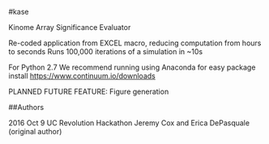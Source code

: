 #kase

Kinome Array Significance Evaluator

Re-coded application from EXCEL macro, reducing computation from hours to seconds
Runs 100,000 iterations of a simulation in ~10s

For Python 2.7
We recommend running using Anaconda for easy package install
https://www.continuum.io/downloads



PLANNED FUTURE FEATURE: Figure generation



##Authors

2016 Oct 9 UC Revolution Hackathon Jeremy Cox and Erica DePasquale (original author)